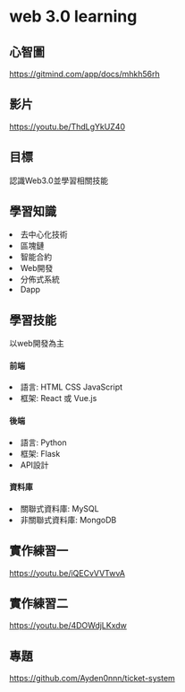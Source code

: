 <h1>web 3.0 learning</h1>
<h2>心智圖</h2>
<a href="https://gitmind.com/app/docs/mhkh56rh">https://gitmind.com/app/docs/mhkh56rh</a>
<h2>影片</h2>
<a href="https://youtu.be/ThdLgYkUZ40">https://youtu.be/ThdLgYkUZ40</a>
<h2>目標</h2>
<p>認識Web3.0並學習相關技能</p>
<h2>學習知識</h2>
<li>去中心化技術</li>
<li>區塊鏈</li>
<li>智能合約</li>
<li>Web開發</li>
<li>分佈式系統</li>
<li>Dapp</li>
<h2>學習技能</h2>
<p>以web開發為主</p>
<h4>前端</h4>
<li>語言: HTML CSS JavaScript</li>
<li>框架: React 或 Vue.js</li>

<h4>後端</h4>
<li>語言: Python</li>
<li>框架: Flask</li>
<li>API設計</li>

<h4>資料庫</h4>
<li>關聯式資料庫: MySQL</li>
<li>非關聯式資料庫: MongoDB</li>

<h2>實作練習一</h2>
<a href="https://youtu.be/iQECvVVTwvA">https://youtu.be/iQECvVVTwvA</a>

<h2>實作練習二</h2>
<a href="https://youtu.be/4DOWdjLKxdw">https://youtu.be/4DOWdjLKxdw</a>

<h2>專題</h2>
<a href="https://github.com/Ayden0nnn/ticket-system">https://github.com/Ayden0nnn/ticket-system</a>


